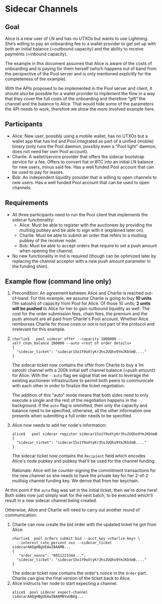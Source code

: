 # Sidecar Channels

## Goal

Alice is a new user of LN and has no UTXOs but wants to use Lightning. She’s
willing to pay an onboarding fee to a wallet provider to get set up with both an
initial balance (=outbound capacity) and the ability to receive payments
(=inbound capacity).

The example in this document assumes that Alice is aware of the costs of
onboarding and is paying for them herself (which happens out of band from the
perspective of the Pool server and is only mentioned explicitly for the
completeness of the example).

With the APIs proposed to be implemented in the Pool server and client, it
should also be possible for a wallet provider to implement the flow in a way
that they cover the full costs of the onboarding and therefore “gift” the
channel and the balance to Alice. That would hide some of the parameters the API
needs to work, therefore we show the more involved example here.

## Participants

* Alice: New user, possibly using a mobile wallet, has no UTXOs but a wallet app
  that has lnd and Pool integrated as part of a unified (mobile) binary (only
  runs the Pool daemon, possibly even a "Pool light" daemon, does not need her
  own Pool account).
* Charlie: A wallet/service provider that offers the sidecar bootstrap service
  for a fee. Offers to convert fiat or BTC into an initial LN balance for new
  users, minus said fee. Has a well funded Pool account that can be used to pay
  for leases.
* Bob: An independent liquidity provider that is willing to open channels to new
  users. Has a well funded Pool account that can be used to open channels.

## Requirements

* All three participants need to run the Pool client that implements the sidecar
  functionality:
    * Alice: Must be able to register with the auctioneer by providing the
      multisig pubkey and be able to sign with it (explained later on).
    * Charlie: Must be able to submit an order that refers to a multisig pubkey
      of the receiver node.
    * Bob: Must be able to accept orders that require to set a push amount when
      opening the channel.
* No new functionality in lnd is required (though can be optimized later by
  replacing the channel acceptor with a new push amount parameter in the funding
  shim).

## Example flow (command line only)

1. Precondition: An agreement between Alice and Charlie is reached out-of-band.
   For this example, we assume Charlie is going to buy **10 units** (1m satoshi)
   of capacity from Pool for Alice. Of those 10 units, **2 units will be
   pushed** to Alice for her to gain outbound liquidity as well.
   The cost for the order submission fees, chain fees, the premium and the push
   amount are all paid from Charlie's Pool account. Whether Alice reimburses
   Charlie for those costs or not is not part of the protocol and irrelevant for
   this example.
2. ```shell
   charlie$   pool sidecar offer --capacity 1000000 --self_chan_balance 200000 --auto <rest of order details>
   {
     "sidecar_ticket": "sidecar15o1Y9oXtyKr3hs2UQho9YmJKbSmB...."
   }
   ```
   The sidecar ticket now contains the offer from Charlie to buy a 1m satoshi
   channel with a 200k initial self channel balance (=push amount) for Alice.
   With the `--auto` flag we signal that we want to leverage the existing
   auctioneer infrastructure to permit both peers to communicate with each
   other in order to finalize the ticket negotiation. 

   The addition of this "auto" mode means that both sides need to only execute
   a single and the rest of the negotiation happens in the background. If the
   `auto` flag is ommitted, then only the capacity and balance need to be
   specified, otherwise, all the other information one presents when submitting
   a full order needs to be specified.

3. Alice now needs to add her node's information:
   ```shell
   alice$   pool sidecar register sidecar15o1Y9oXtyKr3hs2UQho9YmJKbSmB
   { 
     "sidecar_ticket": "sidecar15o1Y9oXtyKr3hs2UQho9YmJKbSmB...."
   }
   ```
   The sidecar ticket now contains the `Recipient` field which encodes Alice's
   node pubkey and pubkey that'll be used for the channel funding.

   Rationale: Alice will be counter-signing the commitment transactions for the
   new channel so she needs to have the private key for her 2-of-2 multisig
   channel funding key. We derive that from her keychain.

At this point if the `auto` flag was set in the initial ticket, then we're done
here! Both sides now just simply wait for the next batch, to be executed
which'll result in a new sidecar channel being created.

Otherwise, Alice and Charlie will need to carry out another round of
communication:

1. Charlie can now create the bid order with the updated ticket he got from
   Alice:
   ```shell
   charlie$  pool orders submit bid --acct_key <charlie-key> \
     --interest_rate_percent xxx --sidecar_ticket  sidecarAAQgHBgUEAwIBAAMB...
   {
      "order_nonce": "0011223344...",
     "sidecar_ticket": "sidecar15o1Y9oXtyKr3hs2UQho9YmJKbSmB...."
   }
   ```
   The sidecar ticket now contains the order's nonce in the `Order` part.
   Charlie can give the final version of the ticket back to Alice.
2. Alice instructs her node to start expecting a channel.
   ```shell
   alice$  pool sidecar expect-channel sidecarAAQgHBgUEAwIBAAMBYwUBAg...
   ```
